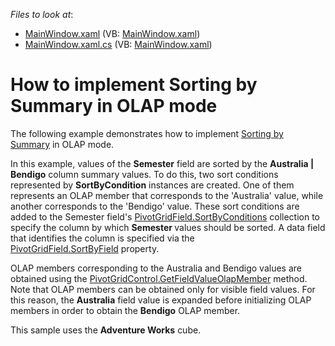 <!-- default file list -->
*Files to look at*:

* [MainWindow.xaml](./CS/DXPivotGrid_OLAPSortBySummary/MainWindow.xaml) (VB: [MainWindow.xaml](./VB/DXPivotGrid_OLAPSortBySummary/MainWindow.xaml))
* [MainWindow.xaml.cs](./CS/DXPivotGrid_OLAPSortBySummary/MainWindow.xaml.cs) (VB: [MainWindow.xaml](./VB/DXPivotGrid_OLAPSortBySummary/MainWindow.xaml))
<!-- default file list end -->
# How to implement Sorting by Summary in OLAP mode


<p>The following example demonstrates how to implement <a href="https://documentation.devexpress.com/#WPF/CustomDocument8072">Sorting by Summary</a> in OLAP mode.</p>
<p>In this example, values of the <strong>Semester</strong> field are sorted by the <strong>Australia | Bendigo</strong> column summary values. To do this, two sort conditions represented by <strong>SortByCondition</strong> instances are created. One of them represents an OLAP member that corresponds to the 'Australia' value, while another corresponds to the 'Bendigo' value. These sort conditions are added to the Semester field's <a href="https://documentation.devexpress.com/#WPF/DevExpressXpfPivotGridPivotGridField_SortByConditionstopic">PivotGridField.SortByConditions</a> collection to specify the column by which <strong>Semester </strong>values should be sorted. A data field that identifies the column is specified via the <a href="https://documentation.devexpress.com/#WPF/DevExpressXpfPivotGridPivotGridField_SortByFieldtopic">PivotGridField.SortByField</a> property.</p>
<p>OLAP members corresponding to the Australia and Bendigo values are obtained using the <a href="https://documentation.devexpress.com/#WPF/DevExpressXpfPivotGridPivotGridControl_GetFieldValueOlapMembertopic">PivotGridControl.GetFieldValueOlapMember</a> method. Note that OLAP members can be obtained only for visible field values. For this reason, the <strong>Australia</strong> field value is expanded before initializing OLAP members in order to obtain the <strong>Bendigo</strong> OLAP member.</p>
<p>This sample uses the <strong>Adventure Works</strong> cube.</p>
<p> </p>

<br/>


